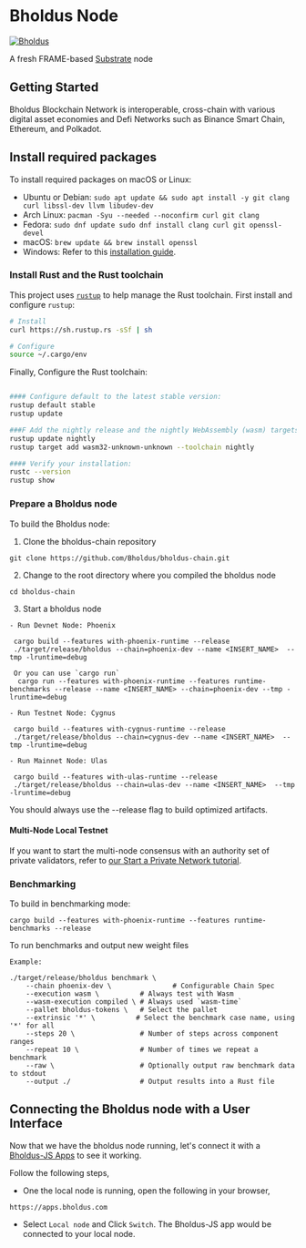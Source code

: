 # Bholdus Node

[![Bholdus](https://img.shields.io/badge/Bholdus-brightgreen?logo=Parity%20Substrate)](https://apps.bholdus.com/)

A fresh FRAME-based [Substrate](https://www.substrate.io/) node

## Getting Started

Bholdus Blockchain Network is interoperable, cross-chain with various digital asset economies and Defi Networks such as Binance Smart Chain, Ethereum, and Polkadot.

## Install required packages

To install required packages on macOS or Linux:

- Ubuntu or Debian: ```sudo apt update && sudo apt install -y git clang curl libssl-dev llvm libudev-dev```
- Arch Linux:	```pacman -Syu --needed --noconfirm curl git clang```
- Fedora:	```sudo dnf update sudo dnf install clang curl git openssl-devel```
- macOS: ```brew update && brew install openssl```
- Windows: Refer to this [installation guide](https://docs.substrate.io/v3/getting-started/windows-users/).

### Install Rust and the Rust toolchain

This project uses [`rustup`](https://rustup.rs/) to help manage the Rust toolchain. First install
and configure `rustup`:

```bash
# Install
curl https://sh.rustup.rs -sSf | sh

# Configure
source ~/.cargo/env
```

Finally, Configure the Rust toolchain:

```bash

#### Configure default to the latest stable version:
rustup default stable
rustup update

###F Add the nightly release and the nightly WebAssembly (wasm) targets:
rustup update nightly
rustup target add wasm32-unknown-unknown --toolchain nightly

#### Verify your installation:
rustc --version
rustup show

```

### Prepare a Bholdus node

To build the Bholdus node:

1. Clone the bholdus-chain repository

```
git clone https://github.com/Bholdus/bholdus-chain.git

```
2. Change to the root directory where you compiled the bholdus node

```
cd bholdus-chain
```
3. Start a bholdus node

```
- Run Devnet Node: Phoenix

 cargo build --features with-phoenix-runtime --release
 ./target/release/bholdus --chain=phoenix-dev --name <INSERT_NAME>  --tmp -lruntime=debug

 Or you can use `cargo run`
  cargo run --features with-phoenix-runtime --features runtime-benchmarks --release --name <INSERT_NAME> --chain=phoenix-dev --tmp -lruntime=debug

- Run Testnet Node: Cygnus

 cargo build --features with-cygnus-runtime --release
 ./target/release/bholdus --chain=cygnus-dev --name <INSERT_NAME>  --tmp -lruntime=debug

- Run Mainnet Node: Ulas

 cargo build --features with-ulas-runtime --release
 ./target/release/bholdus --chain=ulas-dev --name <INSERT_NAME>  --tmp -lruntime=debug

```
You should always use the --release flag to build optimized artifacts.

#### Multi-Node Local Testnet
If you want to start the multi-node consensus with an authority set of private validators, refer to [our Start a Private Network tutorial](https://substrate.dev/docs/en/tutorials/start-a-private-network/).


### Benchmarking

To build in benchmarking mode:
```
cargo build --features with-phoenix-runtime --features runtime-benchmarks --release
```

To run benchmarks and output new weight files

```
Example:

./target/release/bholdus benchmark \
    --chain phoenix-dev \               # Configurable Chain Spec
    --execution wasm \          # Always test with Wasm
    --wasm-execution compiled \ # Always used `wasm-time`
    --pallet bholdus-tokens \   # Select the pallet
    --extrinsic '*' \          # Select the benchmark case name, using '*' for all
    --steps 20 \                # Number of steps across component ranges
    --repeat 10 \               # Number of times we repeat a benchmark
    --raw \                     # Optionally output raw benchmark data to stdout
    --output ./                 # Output results into a Rust file

```


## Connecting the Bholdus node with a User Interface

Now that we have the bholdus node running, let's connect it with a [Bholdus-JS Apps](https://apps.bholdus.com/) to see it working.

Follow the following steps,
- One the local node is running, open the following in your browser,
```
https://apps.bholdus.com
```
- Select `Local node` and  Click `Switch`. The Bholdus-JS app would be connected to your local node.








